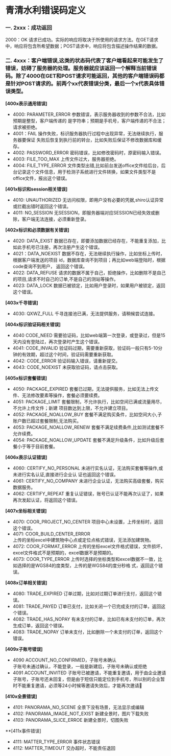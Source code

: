 # 青清水利错误码定义
### 一. 2xxx：成功返回

>
2000：OK
    请求已成功。实际的响应将取决于所使用的请求方法。在GET请求中，响应将包含所希望数据；POST请求中，响应将包含描述操作结果的数据。

### 二. 4xxx：客户端错误,这类的状态码代表了客户端看起来可能发生了错误，妨碍了服务器的处理。服务器就应该返回一个解释当前错误码。除了4000在GET和POST请求可能返回，其他的客户端错误码都是针对POST请求的。前两个xx代表错误分类，最后一个x代表具体错误类型。

**[400x表示通用错误]**
>
*   4000: PARAMETER_ERROR
    参数错误，表示服务器收到的参数不合法，比如预期是整型，客户端传递的
    是字符串；预期是手机号，客户端传递的不合法；请求被拒绝。
*   4001：FAIL
    操作失败，标识服务器执行过程中出现异常，无法继续执行，服务器要保证
    失败后恢复到执行前的转台，比如失败后保证不修改数据库和缓存。
*   4002: PASSWORD_ERROR
    密码错误，比如修改密码时，原密码输入错误。
*   4003: FILE_TOO_MAX
    上传文件过大，服务器拒绝。
*  4004: FILE_TYPE_ERROR
    文件类型出错,比如前台发送office文件给后台，后台记录这个文件信息，用于检测子系统进行文件转换，如果文件类型不是office文件，报出这个错误。    

**[401x标识和session相关错误]**
>
*   4010: UNAUTHORIZED
    无访问权限，即用户没有必要的凭据,shiro认证异常或拦截出错时返回这个错误。
*   4011: NO_SESSION
    无SESSION，即服务器端对应SESSION已经失效或删除，客户端无法连接，必须重新登录。

**[402x标识和必须数据有关错误]**
>
*   4020: DATA_EXIST
    数据已存在，即要添加数据已经存在，不能重复添加，比如此手机号已注册，再次注册产生这个错误。
*   4021：DATA_NOEXIST
    数据不存在，无法继续执行操作，比如坐标上传时，根据客户端发送的项目
    id，数据库查询不到项目；再比如web端登陆时，根据code查询不到用户，
    返回这个错误。
*   4022: DATA_REFUSE
    请求的数据不属于自己，拒绝操作，比如删除不是自己的项目,请求不时自己的订单,不是自己的测站等操作。
* 4023: DATA_LOCK
    数据已被锁定，比如用户登录时，如果用户被锁定，返回这个错误。 

**[403x千寻错误]**
>
*   4030: QXWZ_FULL
    千寻连接池已满，无法提供服务，请稍候尝试连接。   

**[404x标识验证码相关错误]**
>
*   4040 CODE_NEED
    需要验证码，比如web端第一次登录，或登录过，但是15天内没有登陆过，再次登录时产生这个错误。
*   4041: CODE_INVALID
    验证码过期，需要重新获取，验证码一般只有5-10分钟的有效期，超过这个时间，验证码需要重新获取。
*   4042: CODE_ERROR
    验证码输入错误，请重新提交。
*   4043: CODE_NOEXIST
    未获取验证码，请点击获取。

**[405x标识套餐错误]**
>
*   4050: PACKAGE_EXPIRED
    套餐已过期，无法提供服务，比如无法上传文件、无法修改要素等操作，套餐必须要续费。
*   4051: PACKAGE_LIMIT
    套餐限制，不允许执行，比如空间已满或流量用尽，不允许上传文件；新建
    项目数达到上限，不允许建立项目。
*   4052: PACKAGE_NOALLOW_BUY
    套餐不满足购买条件，比如空间大小,子账户数已超过套餐限制,无法购买。
*   4053: PACKAGE_NOALLOW_RENEW
    套餐不满足续费条件,比如测试套餐不允许续费。
*   4054: PACKAGE_NOALLOW_UPDATE
    套餐不满足升级条件，比如升级后套餐小于等于目前套餐。   

**[406x表示认证错误]**
>
*   4060: CERTIFY_NO_PERSONAL
    未进行实名认证，无法购买套餐等操作,或未进行实名认证,直接进行企业认
    证也返回这个错误。
*   4061: CERTIFY_NO_COMPANY
    未进行企业认证，无法购买高级套餐，购买数据服务。
*   4062: CERTIFY_REPEAT
    重复认证错误，账号已认证不能再次认证了，如果再次发起认证，将返回这个错误。

**[407x坐标相关错误]**
>
*   4070: COOR_PROJECT_NO_CENTER
    项目中心未设置，上传坐标时，返回这个错误。
*   4071: COOR_BUILD_CENTER_ERROR  
    上传的坐标excel中建筑物中心点或定位点格式错误，无法添加建筑物。
*   4072: COOR_FORMAT_ERROR
    上传的坐标excel文件格式错误，文件损坏，excel文件格式不是预期的，excel数据不是预期的。
*   4073: COOR_TYPE_ERROR
    上传时选择的坐标类型和excel数据不一致，比如选择的是WGS84的度类型，上传的是WGS84的度分秒格    式，返回这个错误。
    
**[408x订单相关错误]**
>
*   4080: TRADE_EXPIRED
    订单过期，比如对过期订单进行支付，返回这个错误。
*   4081: TRADE_PAYED
    订单已支付，比如关闭一个已完成支付的订单，返回这个错误。
*   4082: TRADE_HAS_NOPAY
    有未支付的订单，比如已有未支付的订单，再次生成订单，返回这个错误。     
*   4083: TRADE_NOPAY
    订单未支付，比如删除一个未支付的订单，返回这个错误。    
    
**[409x子账号错误]**    
>
* 4090 ACCOUNT_NO_CONFIRMED，子账号未确认  
    子账号未通过确认，不能登录，一般是新建后，子账号未确认或拒绝
* 4091 ACCOUNT_INVITED
    子账号已被邀请，不能重复邀请，用于由企业邀请子账号，子账号还未回复，但是由于短信只能定位到手机号，所以别的企业暂时不能重复邀请，必须等24小时候等邀请失效后，才能再次邀请
    
**[410x全景错误]**
>
*   4101: PANORAMA_NO_SCENE
    全景下没有场景，无法显示或编辑  
*   4102: PANORAMA_IMAGE_NOT_EXIST
    新建全景时，图片下载失败
*   4103: PANORAMA_SLICE_ERROE
    新建全景时，切图失败

**[411x事件错误]
>
* 4111: MATTER_TYPE_ERROR 事件状态错误
* 4112: MATTER_TIMEOUT 交办超时，不能责任退回

